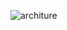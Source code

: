 ![architure](https://user-images.githubusercontent.com/29261072/221362024-c373e105-946d-4567-afec-7fc71e2093f6.png)
